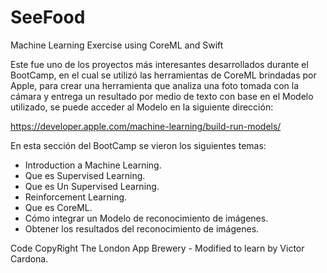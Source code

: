 # SeeFood
Machine Learning Exercise using CoreML and Swift

Este fue uno de los proyectos más interesantes desarrollados durante el BootCamp, en el cual se utilizó las herramientas de CoreML brindadas por Apple, para crear una herramienta que analiza una foto tomada con la cámara y entrega un resultado por medio de texto con base en el Modelo utilizado, se puede acceder al Modelo en la siguiente dirección:

https://developer.apple.com/machine-learning/build-run-models/

En esta sección del BootCamp se vieron los siguientes temas:

- Introduction a Machine Learning.
- Que es Supervised Learning.
- Que es Un Supervised Learning.
- Reinforcement Learning.
- Que es CoreML.
- Cómo integrar un Modelo de reconocimiento de imágenes.
- Obtener los resultados del reconocimiento de imágenes.


Code CopyRight The London App Brewery - Modified to learn by Victor Cardona.
